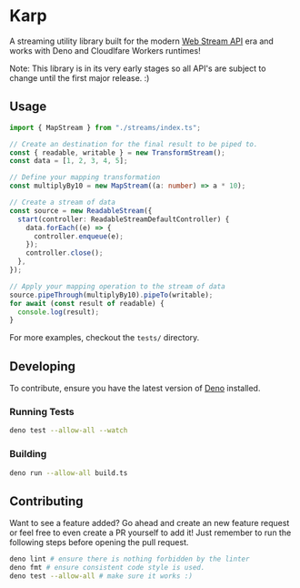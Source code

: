 # Karp

A streaming utility library built for the modern
[Web Stream API](https://developer.mozilla.org/en-US/docs/Web/API/Streams_API)
era and works with Deno and Cloudlfare Workers runtimes!

Note: This library is in its very early stages so all API's are subject to
change until the first major release. :)

## Usage

```ts
import { MapStream } from "./streams/index.ts";

// Create an destination for the final result to be piped to.
const { readable, writable } = new TransformStream();
const data = [1, 2, 3, 4, 5];

// Define your mapping transformation
const multiplyBy10 = new MapStream((a: number) => a * 10);

// Create a stream of data
const source = new ReadableStream({
  start(controller: ReadableStreamDefaultController) {
    data.forEach((e) => {
      controller.enqueue(e);
    });
    controller.close();
  },
});

// Apply your mapping operation to the stream of data
source.pipeThrough(multiplyBy10).pipeTo(writable);
for await (const result of readable) {
  console.log(result);
}
```

For more examples, checkout the `tests/` directory.

## Developing

To contribute, ensure you have the latest version of [Deno](https://deno.land/)
installed.

### Running Tests

```bash
deno test --allow-all --watch
```

### Building

```bash
deno run --allow-all build.ts
```

## Contributing

Want to see a feature added? Go ahead and create an new feature request or feel
free to even create a PR yourself to add it! Just remember to run the following
steps before opening the pull request.

```bash
deno lint # ensure there is nothing forbidden by the linter
deno fmt # ensure consistent code style is used.
deno test --allow-all # make sure it works :)
```
